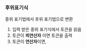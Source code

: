 ### 후위표기식

중위 표기법에서 후위 표기법으로 변환

1. 입력 받은 중위 표기식에서 토큰을 읽음
2. 토큰이 **피연산자** 이면 토큰을 출력
3. 토큰이 **연산자**이면,
